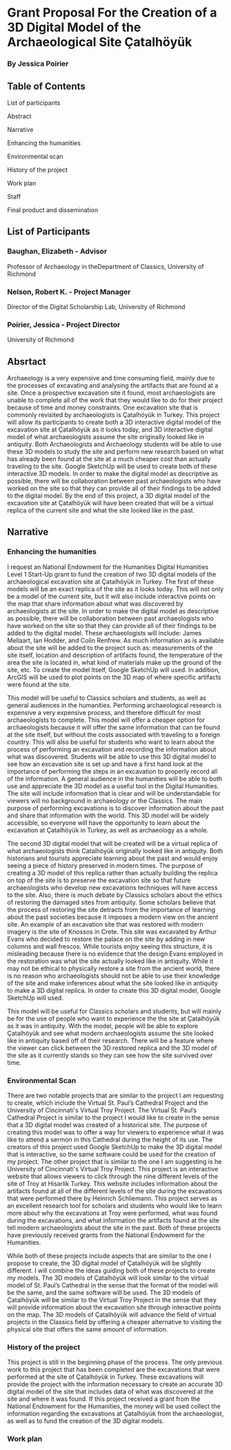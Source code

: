 # Grant Proposal For the Creation of a 3D Digital Model of the Archaeological Site Çatalhӧyük
### By Jessica Poirier

## Table of Contents
 List of participants
 
 Abstract
 
 Narrative
 
 Enhancing the humanities
 
 Environmental scan
 
 History of the project
 
 Work plan
 
 Staff
 
 Final product and dissemination 

## List of Participants
### Baughan, Elizabeth - Advisor
Professor of Archaeology in theDepartment of Classics, University of Richmond

### Nelson, Robert K. - Project Manager
Director of the Digital Scholarship Lab, University of Richmond

### Poirier, Jessica - Project Director
University of Richmond

## Absrtact
Archaeology is a very expensive and time consuming field, mainly due to the processes of excavating and analysing the artifacts that are found at a site. Once a prospective excavation site it found, most archaeologists are unable to complete all of the work that they would like to do for their project because of time and money constraints. One excavation site that is commonly revisited by archaeologists is Çatalhӧyük in Turkey. This project will allow its participants to create both a 3D interactive digital model of the excavation site at Çatalhӧyük as it looks today, and 3D interactive digital model of what archaeologists assume the site originally looked like in antiquity. Both Archaeologists and Archaeology students will be able to use these 3D models to study the site and perform new research based on what has already been found at the site at a much cheaper cost than actually traveling to the site. Google SketchUp will be used to create both of these interactive 3D models. In order to make the digital model as descriptive as possible, there will be collaboration between past archaeologists who have worked on the site so that they can provide all of their findings to be added to the digital model. By the end of this project, a 3D digital model of the excavation site at Çatalhӧyük will have been created that will be a virtual replica of the current site and what the site looked like in the past.

## Narrative
### Enhancing the humanities

I request an National Endowment for the Humanities Digital Humanities Level 1 Start-Up grant to fund the creation of two 3D digital models of the archaeological excavation site at Çatalhӧyük in Turkey. The first of these models will be an exact replica of the site as it looks today. This will not only be a model of the current site, but it will also include interactive points on the map that share information about what was discovered by archaeologists at the site. In order to make the digital model as descriptive as possible, there will be collaboration between past archaeologists who have worked on the site so that they can provide all of their findings to be added to the digital model. These archaeologists will include: James Mellaart, Ian Hodder, and Colin Renfrew. As much information as is available about the site will be added to the project such as: measurements of the site itself, location and description of artifacts found, the temperature of the area the site is located in, what kind of materials make up the ground of the site, etc. To create the model itself, Google SketchUp will used. In addition, ArcGIS will be used to plot points on the 3D map of where specific artifacts were found at the site.

This model will be useful to Classics scholars and students, as well as general audiences in the humanities. Performing archaeological research is expensive a very expensive process, and therefore difficult for most archaeologists to complete. This model will offer a cheaper option for archaeologists because it will offer the same information that can be found at the site itself, but without the costs associated with traveling to a foreign country. This will also be useful for students who want to learn about the process of performing an excavation and recording the information about what was discovered. Students will be able to use this 3D digital model to see how an excavation site is set up and have a first hand look at the importance of performing the steps in an excavation to properly record all of the information. A general audience in the humanities will be able to both use and appreciate the 3D model as a useful tool in the Digital Humanities. The site will include information that is clear and will be understandable for viewers will no background in archaeology or the Classics. The main purpose of performing excavations is to discover information about the past and share that information with the world. This 3D model will be widely accessible, so everyone will have the opportunity to learn about the excavation at Çatalhӧyük in Turkey, as well as archaeology as a whole. 

The second 3D digital model that will be created will be a virtual replica of what archaeologists think Catalhӧyük originally looked like in antiquity. Both historians and tourists appreciate learning about the past and would enjoy seeing a piece of history preserved in modern times. The purpose of creating a 3D model of this replica rather than actually building the replica on top of the site is to preserve the excavation site so that future archaeologists who develop new excavations techniques will have access to the site. Also, there is much debate by Classics scholars about the ethics of restoring the damaged sites from antiquity. Some scholars believe that the process of restoring the site detracts from the importance of learning about the past societies because it imposes a modern view on the ancient site. An example of an excavation site that was restored with modern imagery is the site of Knossos in Crete. This site was excavated by Arthur Evans who decided to restore the palace on the site by adding in new columns and wall frescos. While tourists enjoy seeing this structure, it is misleading because there is no evidence that the design Evans employed in the restoration was what the site actually looked like in antiquity. While it may not be ethical to physically restore a site from the ancient world, there is no reason who archaeologists should not be able to use their knowledge of the site and make inferences about what the site looked like in antiquity to make a 3D digital replica. In order to create this 3D digital model, Google SketchUp will used.

This model will be useful for Classics scholars and students, but will mainly be for the use of people who want to experience the the site at Çatalhӧyük as it was in antiquity. With the model, people will be able to explore Çatalhӧyük and see what modern archaeologists assume the site looked like in antiquity based off of their research. There will be a feature where the viewer can click between the 3D restored replica and the 3D model of the site as it currently stands so they can see how the site survived over time.

### Environmental Scan
There are two notable projects that are similar to the project I am requesting to create, which include the Virtual St. Paul’s Cathedral Project and the University of Cincinnati's Virtual Troy Project. The Virtual St. Paul’s Cathedral Project is similar to the project I would like to create in the sense that a 3D digital model was created of a historical site. The purpose of creating this model was to offer a way for viewers to experience what it was like to attend a sermon in this Cathedral during the height of its use. The creators of this project used Google SketchUp to make the 3D digital model that is interactive, so the same software could be used for the creation of my project. The other project that is similar to the one I am suggesting is he University of Cincinnati's Virtual Troy Project. This project is an interactive website that allows viewers to click through the nine different levels of the site of Troy at Hisarlik Turkey. This website includes information about the artifacts found at all of the different levels of the site during the excavations that were performed there by Heinrich Schliemann. This project serves as an excellent research tool for scholars and students who would like to learn more about why the excavations at Troy were performed, what was found during the excavations, and what information the artifacts found at the site tell modern archaeologists about the site in the past. Both of these projects have previously received grants from the National Endowment for the Humanities. 

While both of these projects include aspects that are similar to the one I propose to create, the 3D digital model of Çatalhӧyük will be slightly different. I will combine the ideas guiding both of these projects to create my models. The 3D models of Çatalhӧyük will look similar to the virtual model of St. Paul’s Cathedral in the sense that the format of the model will be the same, and the same software will be used. The 3D models of Çatalhӧyük will be similar to the Virtual Troy Project in the sense that they will provide information about the excavation site through interactive points on the map. The 3D models of Çatalhӧyük will advance the field of virtual projects in the Classics field by offering a cheaper alternative to visiting the physical site that offers the same amount of information.

### History of the project
This project is still in the beginning phase of the process. The only previous work to this project that has been completed are the excavations that were performed at the site of Çatalhӧyük in Turkey. These excavations will provide the project with the information necessary to create an accurate 3D digital model of the site that includes data of what was discovered at the site and where it was found. If this project received a grant from the National Endowment for the Humanities, the money will be used collect the information regarding the excavations at Çatalhӧyük from the archaeologist, as well as to fund the creation of the 3D digital models. 

### Work plan

